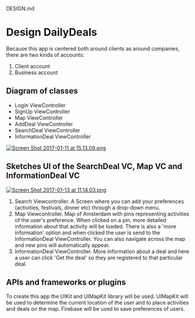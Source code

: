 DESIGN.md

# Design DailyDeals 
Because this app is centered both around clients as around companies, there are two kinds of accounts:
1. Client account
2. Business account 

## Diagram of classes 
* Login ViewController
* SignUp ViewController
* Map ViewController
* AddDeal ViewController
* SearchDeal ViewController 
* InformationDeal ViewController

[![Screen Shot 2017-01-11 at 15.13.09.png](https://s27.postimg.org/8bqddhkcz/Screen_Shot_2017_01_11_at_15_13_09.png)](https://postimg.org/image/xhrbkbln3/)

## Sketches UI of the SearchDeal VC, Map VC and InformationDeal VC
[![Screen Shot 2017-01-13 at 11.14.03.png](https://s28.postimg.org/tlqe7v5jx/Screen_Shot_2017_01_13_at_11_14_03.png)](https://postimg.org/image/v0rywl6mx/)

1. Search Viewcontroller. A Screen where you can add your preferences (activities, festivals, dinner etc) through a drop-down menu.
2. Map Viewcontroller. Map of Amsterdam with pins representing activities of the user's preference.  When clicked on a pin, more detailed information about that activity will be loaded. There is also a 'more information' option and when clicked the user is send to the InformationDeal ViewController. You can also navigate across the map and new pins will automatically appear.
3. InformationDeal ViewController. More information about a deal and here a user can click 'Get the deal' so they are registered to that particular deal. 

## APIs and frameworks or plugins
To create this app the UIKit and UIMapKit library will be used. UIMapKit will be used to determine the current location of the user and to place activities and deals on the map. Firebase will be used to save preferences of users. 
